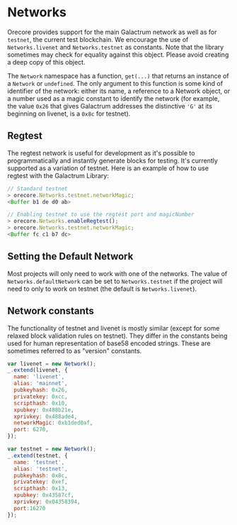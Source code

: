 # Networks
Orecore provides support for the main Galactrum network as well as for `testnet`, the current test blockchain. We encourage the use of `Networks.livenet` and `Networks.testnet` as constants. Note that the library sometimes may check for equality against this object. Please avoid creating a deep copy of this object.

The `Network` namespace has a function, `get(...)` that returns an instance of a `Network` or `undefined`. The only argument to this function is some kind of identifier of the network: either its name, a reference to a Network object, or a number used as a magic constant to identify the network (for example, the value `0x26` that gives Galactrum addresses the distinctive `'G'` at its beginning on livenet, is a `0x8c` for testnet).

## Regtest

The regtest network is useful for development as it's possible to programmatically and instantly generate blocks for testing. It's currently supported as a variation of testnet. Here is an example of how to use regtest with the Galactrum Library:

```js
// Standard testnet
> orecore.Networks.testnet.networkMagic;
<Buffer b1 de d0 ab>
```

```js
// Enabling testnet to use the regtest port and magicNumber
> orecore.Networks.enableRegtest();
> orecore.Networks.testnet.networkMagic;
<Buffer fc c1 b7 dc>
```

## Setting the Default Network
Most projects will only need to work with one of the networks. The value of `Networks.defaultNetwork` can be set to `Networks.testnet` if the project will need to only to work on testnet (the default is `Networks.livenet`).

## Network constants
The functionality of testnet and livenet is mostly similar (except for some relaxed block validation rules on testnet). They differ in the constants being used for human representation of base58 encoded strings. These are sometimes referred to as "version" constants.

```javascript
var livenet = new Network();
_.extend(livenet, {
  name: 'livenet',
  alias: 'mainnet',
  pubkeyhash: 0x26,
  privatekey: 0xcc,
  scripthash: 0x10,
  xpubkey: 0x488b21e,
  xprivkey: 0x488ade4,
  networkMagic: 0xb1ded0af,
  port: 6270,
});

var testnet = new Network();
_.extend(testnet, {
  name: 'testnet',
  alias: 'testnet',
  pubkeyhash: 0x8c,
  privatekey: 0xef,
  scripthash: 0x13,
  xpubkey: 0x43587cf,
  xprivkey: 0x04358394,
  port:16270
});
```
